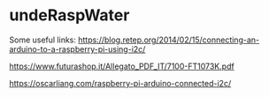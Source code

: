 # undeRaspWater

Some useful links:
https://blog.retep.org/2014/02/15/connecting-an-arduino-to-a-raspberry-pi-using-i2c/

https://www.futurashop.it/Allegato_PDF_IT/7100-FT1073K.pdf

https://oscarliang.com/raspberry-pi-arduino-connected-i2c/
